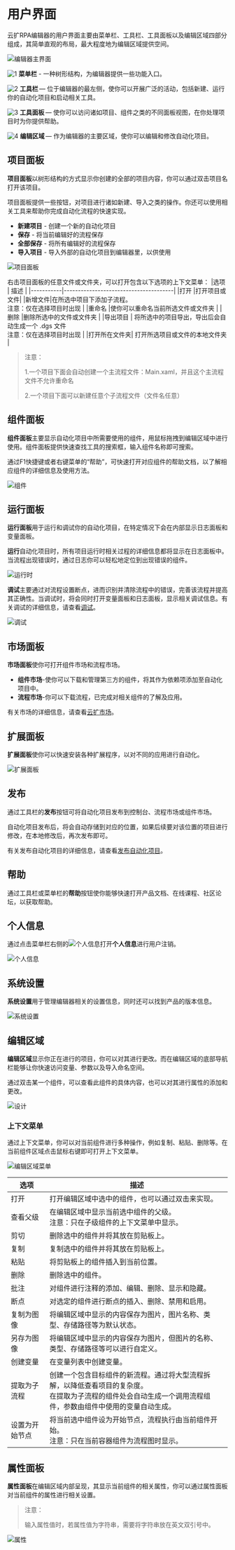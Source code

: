 # 用户界面
云扩RPA编辑器的用户界面主要由菜单栏、工具栏、工具面板以及编辑区域四部分组成，其简单直观的布局，最大程度地为编辑区域提供空间。

![编辑器主界面](https://docimages.blob.core.chinacloudapi.cn/images/Studio/userInterface/mainInterface.PNG)

![1](https://docimages.blob.core.chinacloudapi.cn/images/Studio/userInterface/1.PNG)  **菜单栏** - 一种树形结构，为编辑器提供一些功能入口。

![2](https://docimages.blob.core.chinacloudapi.cn/images/Studio/userInterface/2.PNG) **工具栏** — 位于编辑器的最左侧，使你可以开展广泛的活动，包括新建、运行你的自动化项目和启动相关工具。

![3](https://docimages.blob.core.chinacloudapi.cn/images/Studio/userInterface/3.PNG) **工具面板** — 使你可以访问诸如项目、组件之类的不同面板视图，在你处理项目时为你提供帮助。

![4](https://docimages.blob.core.chinacloudapi.cn/images/Studio/userInterface/4.PNG) **编辑区域** — 作为编辑器的主要区域，使你可以编辑和修改自动化项目。

## 项目面板
**项目面板**以树形结构的方式显示你创建的全部的项目内容，你可以通过双击项目名打开该项目。 

项目面板提供一些按钮，对项目进行诸如新建、导入之类的操作。你还可以使用相关工具来帮助你完成自动化流程的快速实现。
- **新建项目** - 创建一个新的自动化项目
- **保存** - 将当前编辑好的流程保存
- **全部保存** - 将所有编辑好的流程保存
- **导入项目** - 导入外部的自动化项目到编辑器里，以供使用


![项目面板](https://docimages.blob.core.chinacloudapi.cn/images/Studio/userInterface/workspace.PNG)

右击项目面板的任意文件或文件夹，可以打开包含以下选项的上下文菜单： 
|选项 |	描述 |
|-----------|---------------------------------------|
|打开 	|打开项目或文件| 
|新增文件|在所选中项目下添加子流程。</br>注意：仅在选择项目时出现 |
|重命名 	|使你可以重命名当前所选文件或文件夹 |
|删除 	|删除所选中的文件或文件夹 |
|导出项目 |	将所选中的项目导出，导出后会自动生成一个 .dgs 文件</br>注意：仅在选择项目时出现 |
|打开所在文件夹| 	打开所选项目或文件的本地文件夹 |

>注意： 
>
>1.一个项目下面会自动创建一个主流程文件：Main.xaml，并且这个主流程文件不允许重命名
>
>2.一个项目下面可以新建任意个子流程文件（文件名任意）

## 组件面板
**组件面板**主要显示自动化项目中所需要使用的组件，用鼠标拖拽到编辑区域中进行使用。组件面板提供快速查找工具的搜索框，输入组件名称即可搜索。 

通过F1快捷键或者右键菜单的“帮助”，可快速打开对应组件的帮助文档，以了解相应组件的详细信息及使用方法。

![组件](https://docimages.blob.core.chinacloudapi.cn/images/Studio/userInterface/activities.png)

## 运行面板
**运行面板**用于运行和调试你的自动化项目，在特定情况下会在内部显示日志面板和变量面板。

**运行**自动化项目时，所有项目运行时相关过程的详细信息都将显示在日志面板中。当流程出现错误时，通过日志你可以轻松地定位到出现错误的组件。

![运行时](https://docimages.blob.core.chinacloudapi.cn/images/Studio/userInterface/logs.PNG)

**调试**主要通过对流程设置断点，进而识别并清除流程中的错误，完善该流程并提高其正确性。当调试时，将会同时打开变量面板和日志面板，显示相关调试信息。有关调试的详细信息，请查看[调试](../Debugging.md)。

![调试](https://docimages.blob.core.chinacloudapi.cn/images/Studio/userInterface/toolbar-debug.png)

## 市场面板
**市场面板**使你可打开组件市场和流程市场。
* **组件市场**-使你可以下载和管理第三方的组件，将其作为依赖项添加至自动化项目中。 
* **流程市场**-你可以下载流程，已完成对相关组件的了解及应用。 

有关市场的详细信息，请查看[云扩市场](../Market.md)。

<!-- ![组件市场](https://docimages.blob.core.chinacloudapi.cn/images/Studio/userInterface/toolbar.PNG)![流程市场](https://docimages.blob.core.chinacloudapi.cn/images/Studio/userInterface/toolbar.PNG) -->

## 扩展面板
**扩展面板**使你可以快速安装各种扩展程序，以对不同的应用进行自动化。

![扩展面板](https://docimages.blob.core.chinacloudapi.cn/images/Studio/userInterface/toolbar-extension.PNG)

## 发布
通过工具栏的**发布**按钮可将自动化项目发布到控制台、流程市场或组件市场。

自动化项目发布后，将会自动存储到对应的位置，如果后续要对该位置的项目进行修改，在本地修改后，再次发布即可。

有关发布自动化项目的详细信息，请查看[发布自动化项目](../AutomationProjects/PublishProject.md)。

## 帮助 
通过工具栏或菜单栏的**帮助**按钮使你能够快速打开产品文档、在线课程、社区论坛，以获取帮助。 

<!-- ![帮助](https://docimages.blob.core.chinacloudapi.cn/images/Studio/userInterface/toolbar-help.PNG) -->

## 个人信息
通过点击菜单栏右侧的![个人信息](https://docimages.blob.core.chinacloudapi.cn/images/Studio/userInterface/toolbar-user.PNG)打开**个人信息**进行用户注销。 
 
![个人信息](https://docimages.blob.core.chinacloudapi.cn/images/Studio/userInterface/toolbar-usersetting.png)

## 系统设置
**系统设置**用于管理编辑器相关的设置信息，同时还可以找到产品的版本信息。 
 
![系统设置](https://docimages.blob.core.chinacloudapi.cn/images/Studio/userInterface/settings.PNG)

## 编辑区域 
**编辑区域**显示你正在进行的项目，你可以对其进行更改。而在编辑区域的底部导航栏能够让你快速访问变量、参数以及导入命名空间。

通过双击某一个组件，可以查看此组件的具体内容，也可以对其进行属性的添加和更改。 
 
![设计](https://docimages.blob.core.chinacloudapi.cn/images/Studio/userInterface/design.png)
 
### 上下文菜单 
通过上下文菜单，你可以对当前组件进行多种操作，例如复制、粘贴、删除等。在当前组件区域点击鼠标右键即可打开上下文菜单。 

![编辑区域菜单](https://docimages.blob.core.chinacloudapi.cn/images/Studio/userInterface/design-menu.png)


   |选项         |描述|
   |----------------|---------------------------------------|
   |打开         |打开编辑区域中选中的组件，也可以通过双击来实现。|
   |查看父级     |在编辑区域中显示当前选中组件的父级。 </br> 注意：只在子级组件的上下文菜单中显示。|
   |剪切         |删除选中的组件并将其放在剪贴板上。|
   |复制         |复制选中的组件并将其放在剪贴板上。|
   |粘贴         |将剪贴板上的组件插入到当前位置。|
   |删除         |删除选中的组件。|
   |批注         |对组件进行注释的添加、编辑、删除、显示和隐藏。|
   |断点         |对选定的组件进行断点的插入、删除、禁用和启用。|
   |复制为图像    |将编辑区域中显示的内容保存为图片，图片名称、类型、存储路径等为默认状态。|
   |另存为图像    |将编辑区域中显示的内容保存为图片，但图片的名称、类型、存储路径等可以进行自定义。|
   |创建变量      |在变量列表中创建变量。|
   |提取为子流程   |创建一个包含目标组件的新流程。通过将大型流程拆解，以降低查看项目的复杂度。</br>在提取为子流程的组件处会自动生成一个调用流程组件，参数由组件中使用的变量自动生成。|
   |设置为开始节点 |将当前选中组件设为开始节点，流程执行由当前组件开始。 </br> 注意：只在当前容器组件为流程图时显示。|

## 属性面板
**属性面板**在编辑区域内部呈现，其显示当前组件的相关属性，你可以通过属性面板对当前组件的属性进行相关设置。 
 
>注意： 
> 
>输入属性值时，若属性值为字符串，需要将字符串放在英文双引号中。 

![属性](https://docimages.blob.core.chinacloudapi.cn/images/Studio/userInterface/properties.png)
 
